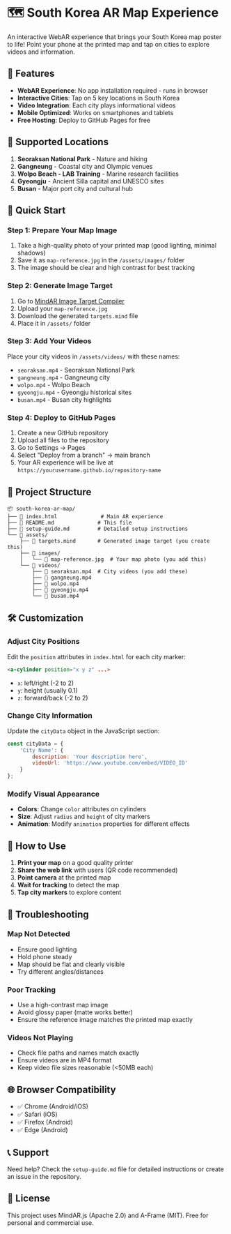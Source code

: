 # 🗺️ South Korea AR Map Experience

An interactive WebAR experience that brings your South Korea map poster to life! Point your phone at the printed map and tap on cities to explore videos and information.

## 🎯 Features

- **WebAR Experience**: No app installation required - runs in browser
- **Interactive Cities**: Tap on 5 key locations in South Korea
- **Video Integration**: Each city plays informational videos
- **Mobile Optimized**: Works on smartphones and tablets
- **Free Hosting**: Deploy to GitHub Pages for free

## 📍 Supported Locations

1. **Seoraksan National Park** - Nature and hiking
2. **Gangneung** - Coastal city and Olympic venues  
3. **Wolpo Beach - LAB Training** - Marine research facilities
4. **Gyeongju** - Ancient Silla capital and UNESCO sites
5. **Busan** - Major port city and cultural hub

## 🚀 Quick Start

### Step 1: Prepare Your Map Image
1. Take a high-quality photo of your printed map (good lighting, minimal shadows)
2. Save it as `map-reference.jpg` in the `/assets/images/` folder
3. The image should be clear and high contrast for best tracking

### Step 2: Generate Image Target
1. Go to [MindAR Image Target Compiler](https://hiukim.github.io/mind-ar-js-doc/tools/compile)
2. Upload your `map-reference.jpg`
3. Download the generated `targets.mind` file
4. Place it in `/assets/` folder

### Step 3: Add Your Videos
Place your city videos in `/assets/videos/` with these names:
- `seoraksan.mp4` - Seoraksan National Park
- `gangneung.mp4` - Gangneung city
- `wolpo.mp4` - Wolpo Beach
- `gyeongju.mp4` - Gyeongju historical sites  
- `busan.mp4` - Busan city highlights

### Step 4: Deploy to GitHub Pages
1. Create a new GitHub repository
2. Upload all files to the repository
3. Go to Settings → Pages
4. Select "Deploy from a branch" → main branch
5. Your AR experience will be live at `https://yourusername.github.io/repository-name`

## 📁 Project Structure

```
📦 south-korea-ar-map/
├── 📄 index.html              # Main AR experience
├── 📄 README.md              # This file
├── 📄 setup-guide.md         # Detailed setup instructions
└── 📁 assets/
    ├── 📄 targets.mind       # Generated image target (you create this)
    ├── 📁 images/
    │   └── 📄 map-reference.jpg  # Your map photo (you add this)
    └── 📁 videos/
        ├── 📄 seoraksan.mp4  # City videos (you add these)
        ├── 📄 gangneung.mp4
        ├── 📄 wolpo.mp4
        ├── 📄 gyeongju.mp4
        └── 📄 busan.mp4
```

## 🛠️ Customization

### Adjust City Positions
Edit the `position` attributes in `index.html` for each city marker:
```html
<a-cylinder position="x y z" ...>
```
- `x`: left/right (-2 to 2)
- `y`: height (usually 0.1)
- `z`: forward/back (-2 to 2)

### Change City Information
Update the `cityData` object in the JavaScript section:
```javascript
const cityData = {
    'City Name': {
        description: 'Your description here',
        videoUrl: 'https://www.youtube.com/embed/VIDEO_ID'
    }
};
```

### Modify Visual Appearance
- **Colors**: Change `color` attributes on cylinders
- **Size**: Adjust `radius` and `height` of city markers
- **Animation**: Modify `animation` properties for different effects

## 📱 How to Use

1. **Print your map** on a good quality printer
2. **Share the web link** with users (QR code recommended)
3. **Point camera** at the printed map
4. **Wait for tracking** to detect the map
5. **Tap city markers** to explore content

## 🔧 Troubleshooting

### Map Not Detected
- Ensure good lighting
- Hold phone steady
- Map should be flat and clearly visible
- Try different angles/distances

### Poor Tracking
- Use a high-contrast map image
- Avoid glossy paper (matte works better)
- Ensure the reference image matches the printed map exactly

### Videos Not Playing
- Check file paths and names match exactly
- Ensure videos are in MP4 format
- Keep video file sizes reasonable (<50MB each)

## 🌐 Browser Compatibility

- ✅ Chrome (Android/iOS)
- ✅ Safari (iOS)
- ✅ Firefox (Android)
- ✅ Edge (Android)

## 📞 Support

Need help? Check the `setup-guide.md` file for detailed instructions or create an issue in the repository.

## 📄 License

This project uses MindAR.js (Apache 2.0) and A-Frame (MIT). Free for personal and commercial use.
